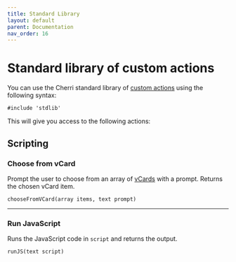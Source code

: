 ```yaml
---
title: Standard Library
layout: default
parent: Documentation
nav_order: 16
---
```


# Standard library of custom actions

You can use the Cherri standard library of [custom actions](/language/custom-actions) using the following syntax:

```
#include 'stdlib'
```

This will give you access to the following actions:

## Scripting

### Choose from vCard

Prompt the user to choose from an array of [vCards](/language/vcards) with a prompt. Returns the chosen vCard item.

```
chooseFromVCard(array items, text prompt)
```

---

### Run JavaScript

Runs the JavaScript code in `script` and returns the output.

```
runJS(text script)
```
